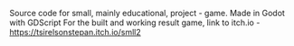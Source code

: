 Source code for small, mainly educational, project - game.
Made in Godot with GDScript
For the built and working result game, link to itch.io - https://tsirelsonstepan.itch.io/smll2

